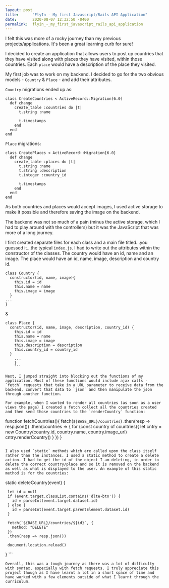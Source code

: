 ```yaml
---
layout: post
title:      "FlyIn - My first Javascript/Rails API Application"
date:       2020-08-07 12:32:50 -0400
permalink:  flyin_-_my_first_javascript_rails_api_application
---
```



I felt this was more of a rocky journey than my previous projects/applications. It's been a great learning curb for sure!

I decided to create an application that allows users to post up countries that they have visited along with places they have visited, within those countries. Each `place` would have a description of the place they visited.

My first job was to work on my backend. I decided to go for the two obvious models - `Country` & `Place` - and add their attributes. 

`Country` migrations ended up as:

```
class CreateCountries < ActiveRecord::Migration[6.0]
  def change
    create_table :countries do |t|
      t.string :name

      t.timestamps
    end
  end
end
```

`Place` migrations:

```
class CreatePlaces < ActiveRecord::Migration[6.0]
  def change
    create_table :places do |t|
      t.string :name
      t.string :description
      t.integer :country_id

      t.timestamps
    end
  end
end
```

As both countries and places would accept images, I used active storage to make it possible and therefore saving the image on the backend.

The backend was not so much of a pain (minus the active storage, which I had to play around with the controllers) but it was the JavaScript that was more of a long journey. 

I first created separate files for each class and a main file titled...you guessed it...the typical `index.js`. 
I had to write out the attributes within the constructor of the classes. The country would have an id, name and an image. The place would have an id, name, image, description and country id.

```
class Country {
  constructor(id, name, image){
    this.id = id
    this.name = name
    this.image = image
  }
...
}
```

& 

```
class Place {
  constructor(id, name, image, description, country_id) {
    this.id = id
    this.name = name
    this.image = image
    this.description = description
    this.country_id = country_id
  }
	...
	}
	```
	
Next, I jumped straight into blocking out the functions of my application. Most of these functions would include ajax calls - `fetch` requests that take in a URL parameter to receive data from the backend, convert that data to `json` and then manipulate the json through another function.
	
For example, when I wanted to render all countries (as soon as a user views the page) I created a fetch collect all the countries created and then send those countries to the `renderCountry` function:

```
function fetchCountries(){
  fetch(`${BASE_URL}/countries`)
  .then(resp => resp.json())
  .then(countries => {
    for (const country of countries){
      let cntry = new Country(country.id, country.name, country.image_url)
      cntry.renderCountry()
    }
  })
}
```

I also used `static` methods which are called upon the class itself rather than the instances. I used a static method to create a delete action. I had to get the id of the object I am deleting, in order to delete the correct country/place and so it is removed on the backend as well as what is displayed to the user. An example of this static method is for the countries:

```
static deleteCountry(event) {

     let id = null
     if (event.target.classList.contains('dlte-btn')) {
       id = parseInt(event.target.dataset.id)
     } else {
       id = parseInt(event.target.parentElement.dataset.id)
     }

     fetch(`${BASE_URL}/countries/${id}`, {
       method: "DELETE"
     })
     .then(resp => resp.json())

     document.location.reload()
  }
	```
	
	Overall, this was a tough journey as there was a lot of difficulty with syntax, especially with fetch requests. I truly appreciate this project though as I have learnt a lot in a short space of time and have worked with a few elements outside of what I learnt through the curriculum.


